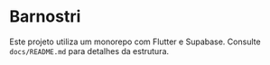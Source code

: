 # Barnostri

Este projeto utiliza um monorepo com Flutter e Supabase.
Consulte `docs/README.md` para detalhes da estrutura.
